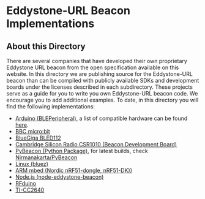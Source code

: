# Eddystone-URL Beacon Implementations

## About this Directory

There are several companies that have developed their own proprietary Eddystone URL beacon from the open 
specification available on this website. In this directory we are publishing source for the
Eddystone-URL beacon than can be compiled with publicly available SDKs and development boards
under the licenses described in each subdirectory. These projects serve as a guide for you to
write you own Eddystone-URL beacon code. We encourage you to add additional examples.
To date, in this directory you will find the following implementations:

* [Arduino (BLEPeripheral)](https://github.com/sandeepmistry/arduino-BLEPeripheral/blob/master/examples/Eddystone/EddystoneURL/EddystoneURL.ino), a list of compatible hardware can be found [here](https://github.com/sandeepmistry/arduino-BLEPeripheral#compatible-hardware).
* [BBC micro:bit](https://github.com/showio/microbit-physicalweb)
* [BlueGiga BLED112](BlueGiga-BLED112)
* [Cambridge Silicon Radio CSR1010 (Beacon Development Board)](CSR-1010)
* [PyBeacon (Python Package)](PyBeacon), for latest builds, check [Nirmanakarta/PyBeacon](https://github.com/nirmankarta/PyBeacon)
* [Linux (bluez)](linux)
* [ARM mbed (Nordic nRF51-dongle, nRF51-DK))](mbed_EddystoneURL_Beacon)
* [Node.js (node-eddystone-beacon)](https://github.com/don/node-eddystone-beacon)
* [RFduino](RFduino)
* [TI-CC2640](TI-CC2640)